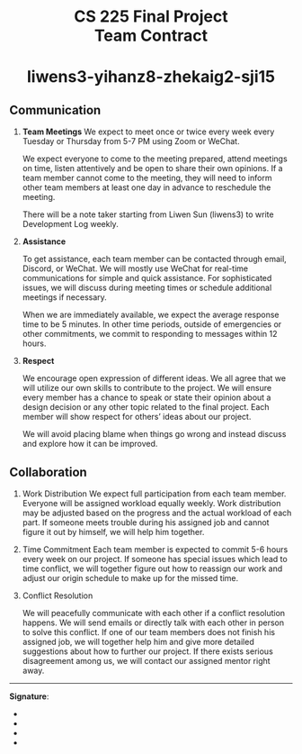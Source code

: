 <h1 align="center"> CS 225 Final Project <br >Team Contract</h1>
<h1 align="center"> liwens3-yihanz8-zhekaig2-sji15 </h1>

## Communication
1. **Team Meetings** 
    We expect to meet once or twice every week every Tuesday or Thursday from 5-7 PM using Zoom or WeChat. 
    
    We expect everyone to come to the meeting prepared, attend meetings on time, listen attentively and be open to share their own opinions. If a team member cannot come to the meeting, they will need to inform other team members at least one day in advance to reschedule the meeting.
    
    There will be a note taker starting from Liwen Sun (liwens3) to write Development Log weekly.
    
2. **Assistance** 

   To get assistance, each team member can be contacted through email, Discord, or WeChat. We will mostly use WeChat for real-time communications for simple and quick assistance. For sophisticated issues, we will discuss during meeting times or schedule additional meetings if necessary.

   When we are immediately available, we expect the average response time to be 5 minutes. In other time periods, outside of emergencies or other commitments, we commit to responding to messages within 12 hours. 

3. **Respect** 

   We encourage open expression of different ideas. We all agree that we will utilize our own skills to contribute to the project. We will ensure every member has a chance to speak or state their opinion about a design decision or any other topic related to the final project. Each member will show respect for others’ ideas about our project.

   We will avoid placing blame when things go wrong and instead discuss and explore how it can be improved.

## Collaboration
1. Work Distribution 
We expect full participation from each team member. Everyone will be assigned workload equally weekly. Work distribution may be adjusted based on the progress and the actual workload of each part. If someone meets trouble during his assigned job and cannot figure it out by himself, we will help him together. 


2. Time Commitment 
Each team member is expected to commit 5-6 hours every week on our project. If someone has special issues which lead to time conflict, we will together figure out how to reassign our work and adjust our origin schedule to make up for the missed time.

3. Conflict Resolution 

   We will peacefully communicate with each other if a conflict resolution happens. We will send emails or directly talk with each other in person to solve this conflict. If one of our team members does not finish his assigned job, we will together help him and give more detailed suggestions about how to further our project. If there exists serious disagreement among us, we will contact our assigned mentor right away.

----

**Signature**:

* 
* 
* 
* 

